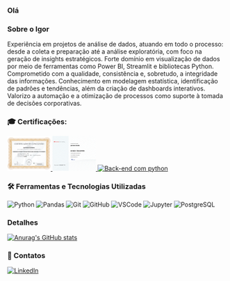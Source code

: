 ### Olá

### Sobre o Igor
Experiência em projetos de análise de dados, atuando em todo o processo: desde a coleta e preparação até a análise exploratória, com foco na geração de insights estratégicos. Forte domínio em visualização de dados por meio de ferramentas como Power BI, Streamlit e bibliotecas Python. Comprometido com a qualidade, consistência e, sobretudo, a integridade das informações. Conhecimento em modelagem estatística, identificação de padrões e tendências, além da criação de dashboards interativos. Valorizo a automação e a otimização de processos como suporte à tomada de decisões corporativas.

### 🎓 Certificações:
<a href=https://github.com/IgorSantos-CD/imagens_publicas/blob/41cfd4e796f66a50ad35c5ef23657f8a5fc128aa/Fundamentos%20Linguagem%20Python.png>
  <img src="https://github.com/IgorSantos-CD/imagens_publicas/blob/41cfd4e796f66a50ad35c5ef23657f8a5fc128aa/Fundamentos%20Linguagem%20Python.png?raw=true" alt="Fundamentos Linguagens Python" width="100" height="80">
</a>
<a href=https://github.com/IgorSantos-CD/imagens_publicas/blob/41cfd4e796f66a50ad35c5ef23657f8a5fc128aa/Fundamentos%20Linguagem%20Python.png>
  <img src="https://github.com/IgorSantos-CD/imagens_publicas/blob/main/Introdu%C3%A7%C3%A3o%20a%20Ciencia%20de%20Dados.png?raw=true" alt="Fundamentos Linguagens Python" width="100" height="80">
</a>
<a href=https://github.com/IgorSantos-CD/imagens_publicas/blob/main/Back-end%20com%20Python.jpg>
  <img src="https://github.com/IgorSantos-CD/imagens_publicas/blob/main/Back-end%20com%20Python.jpg?raw=true" alt="Back-end com python" width="100" height="80">
</a>

### 🛠️ Ferramentas e Tecnologias Utilizadas
![Python](https://img.shields.io/badge/python-000?style=for-the-badge&logo=python&logoColor=white)
![Pandas](https://img.shields.io/badge/pandas-000?style=for-the-badge&logo=pandas&logoColor=white)
![Git](https://img.shields.io/badge/GIT-000?style=for-the-badge&logo=git&logoColor=white)
![GitHub](https://img.shields.io/badge/GitHub-000?style=for-the-badge&logo=github&logoColor=white)
![VSCode](https://img.shields.io/badge/VSCode-000?style=for-the-badge&logo=visual-studio-code&logoColor=white)
![Jupyter](https://img.shields.io/badge/Jupyter-000?style=for-the-badge&logo=jupyter&logoColor=white)
![PostgreSQL](https://img.shields.io/badge/PostgreSQL-000?style=for-the-badge&logo=postgresql&logoColor=white)

### Detalhes
[![Anurag's GitHub stats](https://github-readme-stats.vercel.app/api?username=IgorSantos-CD&show_icons=true&theme=dark)](https://github.com/anuraghazra/github-readme-stats)

### 📳 Contatos
[![LinkedIn](https://img.shields.io/badge/LinkedIn-0077B5?style=for-the-badge&logo=linkedin&logoColor=white)](https://www.linkedin.com/in/igorfonsecasantos)




